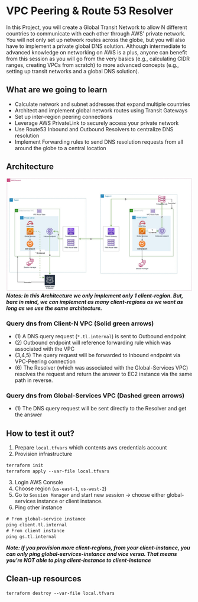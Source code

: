 # VPC Peering & Route 53 Resolver

In this Project, you will create a Global Transit Network to allow N different countries to communicate with each other through AWS' private network. You will not only set up network routes across the globe, but you will also have to implement a private global DNS solution. Although intermediate to advanced knowledge on networking on AWS is a plus, anyone can benefit from this session as you will go from the very basics (e.g., calculating CIDR ranges, creating VPCs from scratch) to more advanced concepts (e.g., setting up transit networks and a global DNS solution).


## What are we going to learn

- Calculate network and subnet addresses that expand multiple countries
- Architect and implement global network routes using Transit Gateways
- Set up inter-region peering connections
- Leverage AWS PrivateLink to securely access your private network
- Use Route53 Inbound and Outbound Resolvers to centralize DNS resolution
- Implement Forwarding rules to send DNS resolution requests from all around the globe to a central location

## Architecture

![Architecture](Architecture.jpg)
***Notes: In this Architecture we only implement only 1 client-region. But, bare in mind, we can implement as many client-regions as we want as long as we use the same architecture.***

### Query dns from Client-N VPC (Solid green arrows)

- (1) A DNS query request (`*.tl.internal`) is sent to Outbound endpoint
- (2) Outbound endpoint will reference forwarding rule which was associated with the VPC
- (3,4,5) The query request will be forwarded to Inbound endpoint via VPC-Peering connection
- (6) The Resolver (which was associated with the Global-Services VPC) resolves the request and return the answer to EC2 instance via the same path in reverse.

### Query dns from Global-Services VPC (Dashed green arrows)

- (1) The DNS query request will be sent directly to the Resolver and get the answer

## How to test it out?

1. Prepare `local.tfvars` which contents aws credentials account
2. Provision infrastructure
```
terraform init
terraform apply --var-file local.tfvars
```
3. Login AWS Console
4. Choose region (`us-east-1`, `us-west-2`)
5. Go to `Session Manager` and start new session -> choose either global-services instance or client instance.
6. Ping other instance
```
# From global-service instance
ping client.tl.internal
# From client instance
ping gs.tl.internal
```

***Note: If you provision more client-regions, from your client-instance, you can only ping global-services-instance and vice versa. That means you're NOT able to ping client-instance to client-instance***

## Clean-up resources
```
terraform destroy --var-file local.tfvars
```
